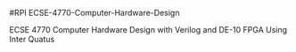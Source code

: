 #RPI ECSE-4770-Computer-Hardware-Design

ECSE 4770 
Computer Hardware Design with Verilog and DE-10 FPGA
Using Inter Quatus
